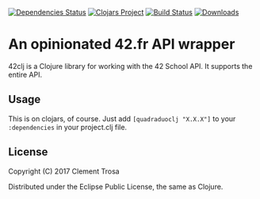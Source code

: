 [![Dependencies Status](https://jarkeeper.com/iomonad//status.svg)](https://jarkeeper.com/iomonad/42clj)
[![Clojars Project](https://img.shields.io/clojars/v/quadraduoclj.svg)](https://clojars.org/quadraduoclj)
[![Build Status](https://travis-ci.com/iomonad/42clj.svg?branch=master)](https://travis-ci.com/iomonad/42clj)
[![Downloads](https://jarkeeper.com/iomonad/42clj/downloads.svg)](https://jarkeeper.com/iomonad/42clj)

# An opinionated 42.fr API wrapper

42clj is a Clojure library for working with the 42 School API. It supports the entire API.

## Usage

This is on clojars, of course. Just add `[quadraduoclj "X.X.X"]` to your `:dependencies` in your project.clj file.

## License

Copyright (C) 2017 Clement Trosa

Distributed under the Eclipse Public License, the same as Clojure.
